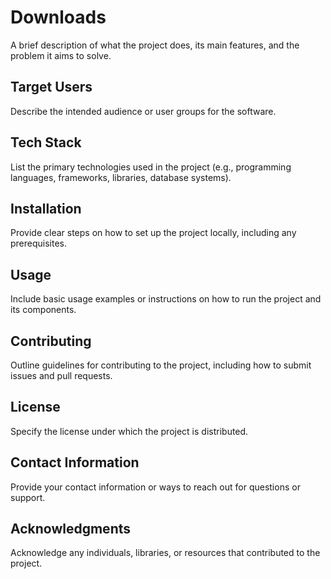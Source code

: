 # Downloads

A brief description of what the project does, its main features, and the problem it aims to solve.

## Target Users

Describe the intended audience or user groups for the software.

## Tech Stack

List the primary technologies used in the project (e.g., programming languages, frameworks, libraries, database systems).

## Installation

Provide clear steps on how to set up the project locally, including any prerequisites.

## Usage

Include basic usage examples or instructions on how to run the project and its components.

## Contributing

Outline guidelines for contributing to the project, including how to submit issues and pull requests.

## License

Specify the license under which the project is distributed.

## Contact Information

Provide your contact information or ways to reach out for questions or support.

## Acknowledgments

Acknowledge any individuals, libraries, or resources that contributed to the project.
